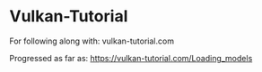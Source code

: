 # Vulkan-Tutorial
For following along with: vulkan-tutorial.com

Progressed as far as: https://vulkan-tutorial.com/Loading_models
